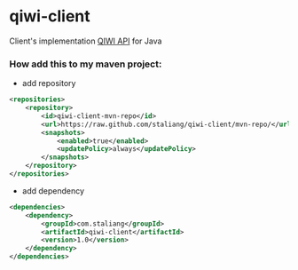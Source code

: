 # qiwi-client

Client's implementation [QIWI API](https://developer.qiwi.com/ru/qiwi-wallet-personal/index.html) for Java

### How add this to my maven project:

- add repository
```xml
<repositories>
    <repository>
        <id>qiwi-client-mvn-repo</id>
        <url>https://raw.github.com/staliang/qiwi-client/mvn-repo/</url>
        <snapshots>
            <enabled>true</enabled>
            <updatePolicy>always</updatePolicy>
        </snapshots>
    </repository>
</repositories>
```
- add dependency
```xml
<dependencies>
    <dependency>
        <groupId>com.staliang</groupId>
        <artifactId>qiwi-client</artifactId>
        <version>1.0</version>
    </dependency>
</dependencies>
```